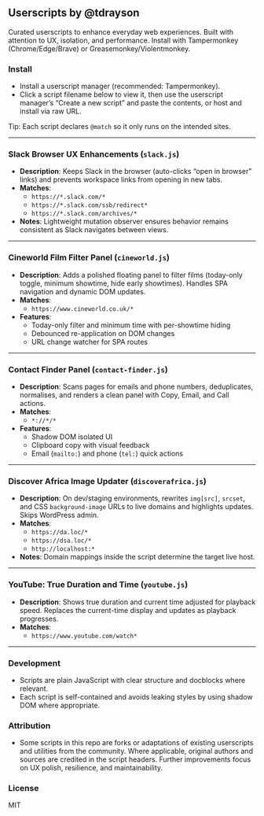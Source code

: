 ## Userscripts by @tdrayson

Curated userscripts to enhance everyday web experiences. Built with attention to UX, isolation, and performance. Install with Tampermonkey (Chrome/Edge/Brave) or Greasemonkey/Violentmonkey.

### Install

- Install a userscript manager (recommended: Tampermonkey).
- Click a script filename below to view it, then use the userscript manager’s “Create a new script” and paste the contents, or host and install via raw URL.

Tip: Each script declares `@match` so it only runs on the intended sites.

---

### Slack Browser UX Enhancements (`slack.js`)

- **Description**: Keeps Slack in the browser (auto-clicks “open in browser” links) and prevents workspace links from opening in new tabs.
- **Matches**:
  - `https://*.slack.com/*`
  - `https://*.slack.com/ssb/redirect*`
  - `https://*.slack.com/archives/*`
- **Notes**: Lightweight mutation observer ensures behavior remains consistent as Slack navigates between views.

---

### Cineworld Film Filter Panel (`cineworld.js`)

- **Description**: Adds a polished floating panel to filter films (today-only toggle, minimum showtime, hide early showtimes). Handles SPA navigation and dynamic DOM updates.
- **Matches**:
  - `https://www.cineworld.co.uk/*`
- **Features**:
  - Today-only filter and minimum time with per-showtime hiding
  - Debounced re-application on DOM changes
  - URL change watcher for SPA routes

---

### Contact Finder Panel (`contact-finder.js`)

- **Description**: Scans pages for emails and phone numbers, deduplicates, normalises, and renders a clean panel with Copy, Email, and Call actions.
- **Matches**:
  - `*://*/*`
- **Features**:
  - Shadow DOM isolated UI
  - Clipboard copy with visual feedback
  - Email (`mailto:`) and phone (`tel:`) quick actions

---

### Discover Africa Image Updater (`discoverafrica.js`)

- **Description**: On dev/staging environments, rewrites `img[src]`, `srcset`, and CSS `background-image` URLs to live domains and highlights updates. Skips WordPress admin.
- **Matches**:
  - `https://da.loc/*`
  - `https://dsa.loc/*`
  - `http://localhost:*`
- **Notes**: Domain mappings inside the script determine the target live host.

---

### YouTube: True Duration and Time (`youtube.js`)

- **Description**: Shows true duration and current time adjusted for playback speed. Replaces the current-time display and updates as playback progresses.
- **Matches**:
  - `https://www.youtube.com/watch*`

---

### Development

- Scripts are plain JavaScript with clear structure and docblocks where relevant.
- Each script is self-contained and avoids leaking styles by using shadow DOM where appropriate.

### Attribution

- Some scripts in this repo are forks or adaptations of existing userscripts and utilities from the community. Where applicable, original authors and sources are credited in the script headers. Further improvements focus on UX polish, resilience, and maintainability.

### License

MIT
